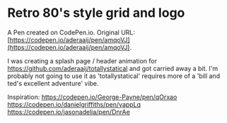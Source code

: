 # Retro 80's style grid and logo

A Pen created on CodePen.io. Original URL: [https://codepen.io/aderaaij/pen/amqoVJ](https://codepen.io/aderaaij/pen/amqoVJ).

I was creating a splash page / header animation for https://github.com/aderaaij/totallystatical and got carried away a bit. I'm probably not going to use it as 'totallystatical' requires more of a 'bill and ted's excellent adventure'  vibe. 

Inspiration: 
https://codepen.io/George-Payne/pen/qOrxao
https://codepen.io/danielgriffiths/pen/yappLq
https://codepen.io/jasonadelia/pen/DnrAe

